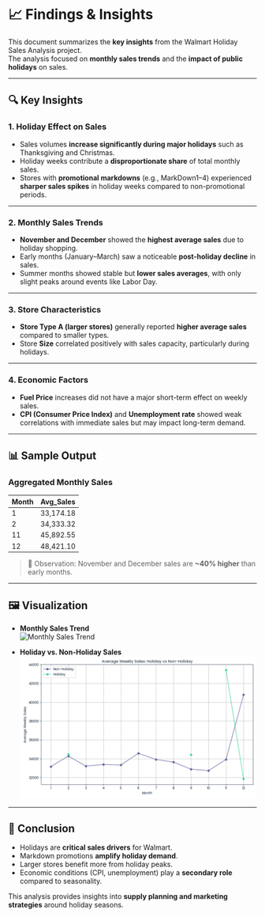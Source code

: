 # 📈 Findings & Insights

This document summarizes the **key insights** from the Walmart Holiday Sales Analysis project.  
The analysis focused on **monthly sales trends** and the **impact of public holidays** on sales.

---

## 🔍 Key Insights

### 1. Holiday Effect on Sales
- Sales volumes **increase significantly during major holidays** such as Thanksgiving and Christmas.
- Holiday weeks contribute a **disproportionate share** of total monthly sales.
- Stores with **promotional markdowns** (e.g., MarkDown1–4) experienced **sharper sales spikes** in holiday weeks compared to non-promotional periods.

---

### 2. Monthly Sales Trends
- **November and December** showed the **highest average sales** due to holiday shopping.
- Early months (January–March) saw a noticeable **post-holiday decline** in sales.
- Summer months showed stable but **lower sales averages**, with only slight peaks around events like Labor Day.

---

### 3. Store Characteristics
- **Store Type A (larger stores)** generally reported **higher average sales** compared to smaller types.
- Store **Size** correlated positively with sales capacity, particularly during holidays.

---

### 4. Economic Factors
- **Fuel Price** increases did not have a major short-term effect on weekly sales.
- **CPI (Consumer Price Index)** and **Unemployment rate** showed weak correlations with immediate sales but may impact long-term demand.

---

## 📊 Sample Output

### Aggregated Monthly Sales
| Month | Avg_Sales   |
|-------|-------------|
| 1     | 33,174.18   |
| 2     | 34,333.32   |
| 11    | 45,892.55   |
| 12    | 48,421.10   |

> 🔑 Observation: November and December sales are **~40% higher** than early months.

---

## 🖼️ Visualization

- **Monthly Sales Trend**  
  ![Monthly Sales Trend](../outputs/figures/monthly_sales.png)

- **Holiday vs. Non-Holiday Sales**  
  ![Holiday Impact](../outputs/figures/holiday_vs_nonholiday.png)

---

## 📌 Conclusion
- Holidays are **critical sales drivers** for Walmart.  
- Markdown promotions **amplify holiday demand**.  
- Larger stores benefit more from holiday peaks.  
- Economic conditions (CPI, unemployment) play a **secondary role** compared to seasonality.

This analysis provides insights into **supply planning and marketing strategies** around holiday seasons.
